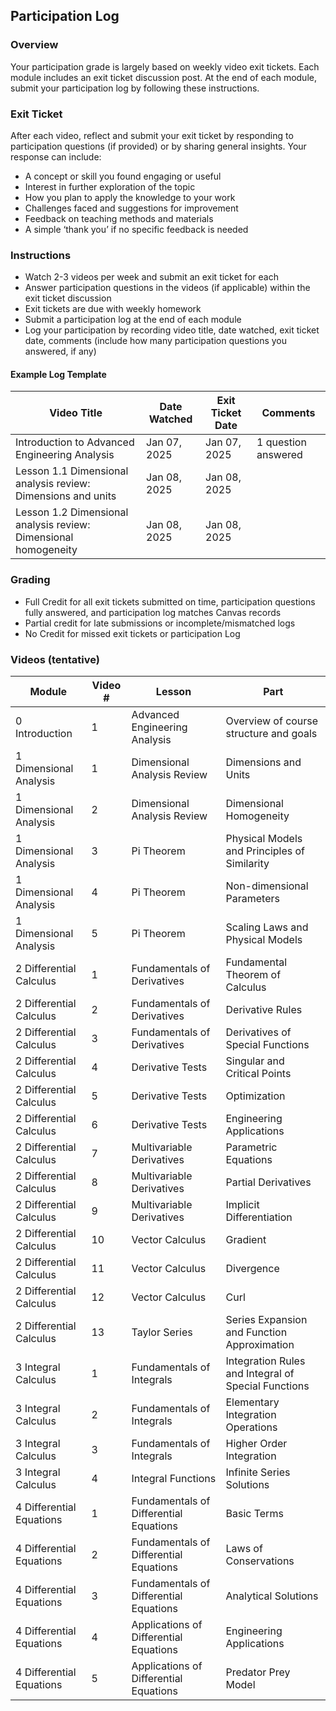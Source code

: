 ## Participation Log

### Overview
Your participation grade is largely based on weekly video exit tickets. Each module includes an exit ticket discussion post. At the end of each module, submit your participation log by following these instructions.  

### Exit Ticket  
After each video, reflect and submit your exit ticket by responding to participation questions (if provided) or by sharing general insights. Your response can include:  
- A concept or skill you found engaging or useful
- Interest in further exploration of the topic  
- How you plan to apply the knowledge to your work 
- Challenges faced and suggestions for improvement  
- Feedback on teaching methods and materials  
- A simple ‘thank you’ if no specific feedback is needed  

### Instructions
- Watch 2-3 videos per week and submit an exit ticket for each
- Answer participation questions in the videos (if applicable) within the exit ticket discussion
- Exit tickets are due with weekly homework  
- Submit a participation log at the end of each module  
- Log your participation by recording video title, date watched, exit ticket date, comments (include how many participation questions you answered, if any)

#### Example Log Template

| Video Title                              | Date Watched | Exit Ticket Date | Comments |  
|---------------------------------------------|------------------|----------------------|--------------|  
| Introduction to Advanced Engineering Analysis | Jan 07, 2025     | Jan 07, 2025         | 1 question answered |  
| Lesson 1.1 Dimensional analysis review: Dimensions and units | Jan 08, 2025     | Jan 08, 2025         |              |  
| Lesson 1.2 Dimensional analysis review: Dimensional homogeneity | Jan 08, 2025     | Jan 08, 2025         |  |  

### Grading
- Full Credit for all exit tickets submitted on time, participation questions fully answered, and participation log matches Canvas records
- Partial credit for late submissions or incomplete/mismatched logs  
- No Credit for missed exit tickets or participation Log


### Videos (tentative)
| Module                 | Video # | Lesson                          | Part                                         |
|------------------------|---------|---------------------------------|---------------------------------------------|
| 0 Introduction         | 1       | Advanced Engineering Analysis  | Overview of course structure and goals      |
| 1 Dimensional Analysis | 1       | Dimensional Analysis Review    | Dimensions and Units                        |
| 1 Dimensional Analysis | 2       | Dimensional Analysis Review    | Dimensional Homogeneity                     |
| 1 Dimensional Analysis | 3       | Pi Theorem                     | Physical Models and Principles of Similarity|
| 1 Dimensional Analysis | 4       | Pi Theorem                     | Non-dimensional Parameters                  |
| 1 Dimensional Analysis | 5       | Pi Theorem                     | Scaling Laws and Physical Models            |
| 2 Differential Calculus| 1       | Fundamentals of Derivatives    | Fundamental Theorem of Calculus             |
| 2 Differential Calculus| 2       | Fundamentals of Derivatives    | Derivative Rules                            |
| 2 Differential Calculus| 3       | Fundamentals of Derivatives    | Derivatives of Special Functions            |
| 2 Differential Calculus| 4       | Derivative Tests               | Singular and Critical Points                |
| 2 Differential Calculus| 5       | Derivative Tests               | Optimization                                |
| 2 Differential Calculus| 6       | Derivative Tests               | Engineering Applications                    |
| 2 Differential Calculus| 7       | Multivariable Derivatives      | Parametric Equations                        |
| 2 Differential Calculus| 8       | Multivariable Derivatives      | Partial Derivatives                         |
| 2 Differential Calculus| 9       | Multivariable Derivatives      | Implicit Differentiation                    |
| 2 Differential Calculus| 10      | Vector Calculus                | Gradient                                    |
| 2 Differential Calculus| 11      | Vector Calculus                | Divergence                                  |
| 2 Differential Calculus| 12      | Vector Calculus                | Curl                                        |
| 2 Differential Calculus| 13      | Taylor Series                  | Series Expansion and Function Approximation |
| 3 Integral Calculus    | 1       | Fundamentals of Integrals      | Integration Rules and Integral of Special Functions |
| 3 Integral Calculus    | 2       | Fundamentals of Integrals      | Elementary Integration Operations           |
| 3 Integral Calculus    | 3       | Fundamentals of Integrals      | Higher Order Integration                    |
| 3 Integral Calculus    | 4       | Integral Functions             | Infinite Series Solutions                   |
| 4 Differential Equations| 1      | Fundamentals of Differential Equations | Basic Terms                        |
| 4 Differential Equations| 2      | Fundamentals of Differential Equations | Laws of Conservations               |
| 4 Differential Equations| 3      | Fundamentals of Differential Equations | Analytical Solutions               |
| 4 Differential Equations| 4      | Applications of Differential Equations | Engineering Applications          |
| 4 Differential Equations| 5      | Applications of Differential Equations | Predator Prey Model               |

